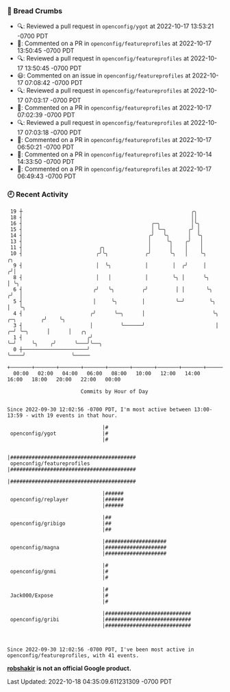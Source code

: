 ### 🍞 Bread Crumbs

 * 🔍: Reviewed a pull request in  `openconfig/ygot` at 2022-10-17 13:53:21 -0700 PDT
 * 💬: Commented on a PR in  `openconfig/featureprofiles` at 2022-10-17 13:50:45 -0700 PDT
 * 🔍: Reviewed a pull request in  `openconfig/featureprofiles` at 2022-10-17 13:50:45 -0700 PDT
 * 😃: Commented on an issue in `openconfig/featureprofiles` at 2022-10-17 07:08:42 -0700 PDT
 * 🔍: Reviewed a pull request in  `openconfig/featureprofiles` at 2022-10-17 07:03:17 -0700 PDT
 * 💬: Commented on a PR in  `openconfig/featureprofiles` at 2022-10-17 07:02:39 -0700 PDT
 * 🔍: Reviewed a pull request in  `openconfig/featureprofiles` at 2022-10-17 07:03:18 -0700 PDT
 * 💬: Commented on a PR in  `openconfig/featureprofiles` at 2022-10-17 06:50:21 -0700 PDT
 * 💬: Commented on a PR in  `openconfig/featureprofiles` at 2022-10-14 14:33:50 -0700 PDT
 * 💬: Commented on a PR in  `openconfig/featureprofiles` at 2022-10-17 06:49:43 -0700 PDT

### 🕘 Recent Activity
```
 19 ┼                                                       ╭╮
 18 ┤                                                       ││
 16 ┤                                          ╭─╮          │╰╮
 15 ┤                                          │ ╰─╮       ╭╯ │
 14 ┤                                         ╭╯   ╰╮      │  ╰╮
 13 ┤                                         │     ╰╮    ╭╯   │
 11 ┤                         ╭╮              │      │    │    │
 10 ┤                        ╭╯╰╮            ╭╯      ╰╮   │    ╰╮                     ╭╮
  9 ┤                        │  ╰╮           │        │  ╭╯     │                    ╭╯│
  8 ┤                        │   │           │        ╰╮ │      ╰╮                   │ ╰╮
  6 ┤                       ╭╯   ╰╮         ╭╯         │ │       ╰╮                 ╭╯  │
  5 ┤                       │     ╰╮        │          ╰─╯        ╰╮                │   ╰╮
  4 ┤                      ╭╯      ╰─╮      │                      ╰╮   ╭─╮        ╭╯    ╰╮
  3 ┤                      │         ╰──────╯                       │ ╭─╯ ╰─╮      │      │   ╭╮
  1 ┤                     ╭╯                                        ╰─╯     ╰╮    ╭╯      ╰───╯╰──╮
  0 ┼─────────────────────╯                                                  ╰────╯               ╰─────
    +───────+───────+───────+───────+───────+───────+───────+───────+───────+───────+───────+───────+────
  00:00   02:00   04:00   06:00   08:00   10:00   12:00   14:00   16:00   18:00   20:00   22:00   00:00   

						Commits by Hour of Day


Since 2022-09-30 12:02:56 -0700 PDT, I'm most active between 13:00-13:59 - with 19 events in that hour.

```



```
                               |#
 openconfig/ygot               |#
                               |#

                               |#########################################
 openconfig/featureprofiles    |#########################################
                               |#########################################

                               |######
 openconfig/replayer           |######
                               |######

                               |##
 openconfig/gribigo            |##
                               |##

                               |####################
 openconfig/magna              |####################
                               |####################

                               |#
 openconfig/gnmi               |#
                               |#

                               |#
 Jack000/Expose                |#
                               |#

                               |############################
 openconfig/gribi              |############################
                               |############################



Since 2022-09-30 12:02:56 -0700 PDT, I've been most active in openconfig/featureprofiles, with 41 events.

```
**[robshakir](mailto:robjs@google.com) is not an official Google product.**  


Last Updated: 2022-10-18 04:35:09.611231309 -0700 PDT
